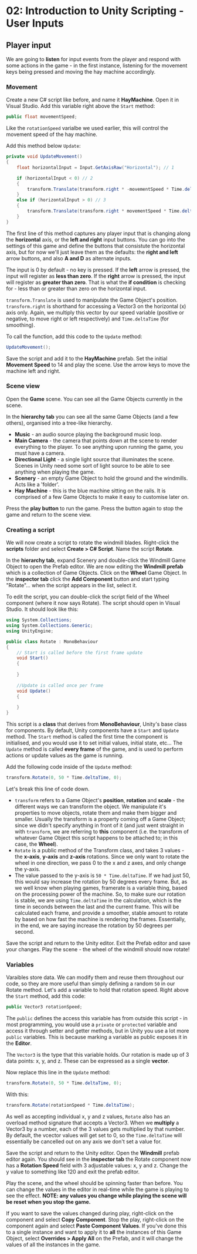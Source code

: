 # 02: Introduction to Unity Scripting - User Inputs

## Player input

We are going to **listen** for input events from the player and respond with some actions in the game - in the first instance, listening for the movement keys being pressed and moving the hay machine accordingly.

### Movement

Create a new C# script like before, and name it **HayMachine**. Open it in Visual Studio. Add this variable right above the `Start` method:

```csharp
public float movementSpeed;
```

Like the `rotationSpeed` varialbe we used earlier, this will control the movement speed of the hay machine.

Add this method below `Update`:

```csharp
private void UpdateMovement()
{
    float horizontalInput = Input.GetAxisRaw("Horizontal"); // 1

    if (horizontalInput < 0) // 2
    {
        transform.Translate(transform.right * -movementSpeed * Time.deltaTime);
    }
    else if (horizontalInput > 0) // 3
    {
        transform.Translate(transform.right * movementSpeed * Time.deltaTime);
    }
}
```

The first line of this method captures any player input that is changing along the **horizontal** axis, or the **left and right** input buttons. You can go into the settings of this game and define the buttons that consistute the horizontal axis, but for now we'll just leave them as the defaults: the **right and left** arrow buttons, and also **A and D** as alternate inputs.

The input is 0 by default - no key is pressed. If the **left** arrow is pressed, the input will register as **less than zero**. If the **right** arrow is pressed, the input will register as **greater than zero**. That is what the **if condition** is checking for - less than or greater than zero on the horizontal input.

`transform.Translate` is used to manipulate the Game Object's position. `transform.right` is shorthand for accessing a Vector3 on the horizontal (x) axis only. Again, we multiply this vector by our speed variable (positive or negative, to move right or left respectively) and `Time.deltaTime` (for smoothing).

To call the function, add this code to the `Update` method:

```csharp
UpdateMovement();
```

Save the script and add it to the **HayMachine** prefab. Set the initial **Movement Speed** to 14 and play the scene. Use the arrow keys to move the machine left and right.

### Scene view

Open the **Game** scene. You can see all the Game Objects currently in the scene.

In the **hierarchy tab** you can see all the same Game Objects (and a few others), organised into a tree-like hierarchy.

- **Music** - an audio source playing the background music loop.
- **Main Camera** - the camera that points down at the scene to render everything to the player. To see anything upon running the game, you must have a camera.
- **Directional Light** - a single light source that illuminates the scene. Scenes in Unity need some sort of light source to be able to see anything when playing the game.
- **Scenery** - an empty Game Object to hold the ground and the windmills. Acts like a 'folder'.
- **Hay Machine** - this is the blue machine sitting on the rails. It is comprised of a few Game Objects to make it easy to customise later on.

Press the **play button** to run the game. Press the button again to stop the game and return to the scene view.

### Creating a script

We will now create a script to rotate the windmill blades. Right-click the **scripts** folder and select **Create > C# Script**. Name the script **Rotate**.

In the **hierarchy tab**, expand Scenery and double-click the Windmill Game Object to open the Prefab editor. We are now editing the **Windmill prefab** which is a collection of Game Objects. Click on the **Wheel** Game Object. In the **inspector tab** click the **Add Component** button and start typing "Rotate"... when the script appears in the list, select it.

To edit the script, you can double-click the script field of the Wheel component (where it now says Rotate). The script should open in Visual Studio. It should look like this:

```csharp
using System.Collections;
using System.Collections.Generic;
using UnityEngine;

public class Rotate : MonoBehaviour
{
    // Start is called before the first frame update
    void Start()
    {
    
    }
    
    //Update is called once per frame
    void Update()
    {
    
    }
}
```

This script is a **class** that derives from **MonoBehaviour**, Unity's base class for components. By default, Unity components have a `Start` and `Update` method. The `Start` method is called the first time the component is initialised, and you would use it to set initial values, initial state, etc... The `Update` method is called **every frame** of the game, and is used to perform actions or update values as the game is running.

Add the following code inside of the `Update` method:

```csharp
transform.Rotate(0, 50 * Time.deltaTime, 0);
```

Let's break this line of code down.

- `transform` refers to a Game Object's **position**, **rotation** and **scale** - the different ways we can transform the object. We manipulate it's properties to move objects, rotate them and make them bigger and smaller. Usually the transform is a property coming off a Game Object; since we didn't specify anything in front of it (and just went straight in with `transform`, we are referring to **this** component (i.e. the transform of whatever Game Object this script happens to be attached to; in this case, the **Wheel**).
- `Rotate` is a public method of the Transform class, and takes 3 values - the **x-axis**, **y-axis** and **z-axis** rotations. Since we only want to rotate the wheel in one direction, we pass 0 to the x and z axes, and only change the y-axis.
- The value passed to the y-axis is `50 * Time.deltaTime`. If we had just 50, this would say increase the rotation by 50 degrees every frame. But, as we well know when playing games, framerate is a variable thing, based on the processing power of the machine. So, to make sure our rotation is stable, we are using `Time.deltaTime` in the calculation, which is the time in seconds between the last and the current frame. This will be calculated each frame, and provide a smoother, stable amount to rotate by based on how fast the machine is rendering the frames. Essentially, in the end, we are saying increase the rotation by 50 degrees per second.

Save the script and return to the Unity editor. Exit the Prefab editor and save your changes. Play the scene - the wheel of the windmill should now rotate!

### Variables

Varaibles store data. We can modify them and reuse them throughout our code, so they are more useful than simply defining a random `50` in our Rotate method. Let's add a variable to hold that rotation speed. Right above the `Start` method, add this code:

```csharp
public Vector3 rotationSpeed;
```

The `public` defines the access this variable has from outside this script - in most programming, you would use a `private` or `protected` variable and access it through setter and getter methods, but in Unity you use a lot more `public` variables. This is because marking a variable as public exposes it in the **Editor**.

The `Vector3` is the type that this variable holds. Our rotation is made up of 3 data points: x, y, and z. These can be expressed as a single **vector**.

Now replace this line in the `Update` method:

```csharp
transform.Rotate(0, 50 * Time.deltaTime, 0);
```

With this:

```csharp
transform.Rotate(rotationSpeed * Time.deltaTime);
```

As well as accepting individual x, y and z values, `Rotate` also has an overload method signature that accepts a Vector3. When we **multiply** a Vector3 by a number, each of the 3 values gets multiplied by that number. By default, the vcector values will get set to 0, so the `Time.deltaTime` will essentially be cancelled out on any axis we don't set a value for.

Save the script and return to the Unity editor. Open the **Windmill** prefab editor again. You should see in the **inspector tab** the Rotate component now has a **Rotation Speed** field with 3 adjustable values: x, y and z. Change the y value to something like 120 and exit the prefab editor.

Play the scene, and the wheel should be spinning faster than before. You can change the values in the editor in real-time while the game is playing to see the effect. **NOTE: any values you change while playing the scene will be reset when you stop the game.** 

If you want to save the values changed during play, right-click on the component and select **Copy Component**. Stop the play, right-click on the component again and select **Paste Component Values**. If you've done this to a single instance and want to apply it to **all** the instances of this Game Object, select **Overrides > Apply All** on the Prefab, and it will change the values of all the instances in the game.
